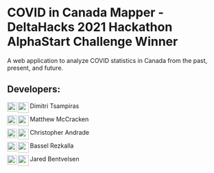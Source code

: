 # COVID in Canada Mapper - DeltaHacks 2021 Hackathon AlphaStart Challenge Winner

A web application to analyze COVID statistics in Canada from the past, present, and future.

<h2>Developers:</h2>

Dimitri Tsampiras
[<img alt="DIMITRI_LINK" align="left" width="22px" src="https://cdn.jsdelivr.net/npm/simple-icons@v3/icons/linkedin.svg" />][DIMITRI_LINK]
[<img align="left" width="25px" src="https://img.icons8.com/fluent/48/000000/github.png"/>][DIMITRI_GIT]

Matthew McCracken
[<img alt="MATT_LINK" align="left" width="22px" src="https://cdn.jsdelivr.net/npm/simple-icons@v3/icons/linkedin.svg" />][MATT_LINK]
[<img align="left" width="25px" src="https://img.icons8.com/fluent/48/000000/github.png"/>][MATT_GIT]

Christopher Andrade
[<img alt="CHRIS_LINK" align="left" width="22px" src="https://cdn.jsdelivr.net/npm/simple-icons@v3/icons/linkedin.svg" />][CHRIS_LINK]
[<img align="left" width="25px" src="https://img.icons8.com/fluent/48/000000/github.png"/>][CHRIS_GIT]

Bassel Rezkalla
[<img alt="CHRIS_LINK" align="left" width="22px" src="https://cdn.jsdelivr.net/npm/simple-icons@v3/icons/linkedin.svg" />][CHRIS_LINK]
[<img align="left" width="25px" src="https://img.icons8.com/fluent/48/000000/github.png"/>][CHRIS_GIT]

Jared Bentvelsen
[<img alt="BASSEL_LINK" align="left" width="22px" src="https://cdn.jsdelivr.net/npm/simple-icons@v3/icons/linkedin.svg" />][BASSEL_LINK]
[<img align="left" width="25px" src="https://img.icons8.com/fluent/48/000000/github.png"/>][BASSEL_GIT]

[DIMITRI_LINK]:https://www.linkedin.com/in/dimitritsampiras/
[MATT_LINK]:https://www.linkedin.com/in/matthew-mccracken/
[CHRIS_LINK]:https://www.linkedin.com/in/chrisfandrade16/
[BASSEL_LINK]:https://www.linkedin.com/in/bassel-rezkalla/
[JARED_LINK]:https://www.linkedin.com/in/jaredbentvelsen/

[DIMITRI_GIT]:https://github.com/dimitritsampiras/
[MATT_GIT]:https://github.com/MatthewWMcC
[CHRIS_GIT]:https://github.com/chrisfandrade16
[BASSEL_GIT]:https://github.com/BasselR
[JARED_GIT]:https://github.com/bentvelj
